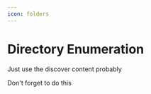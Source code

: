 ```yaml
---
icon: folders
---
```


# Directory Enumeration

Just use the discover content probably

Don't forget to do this

